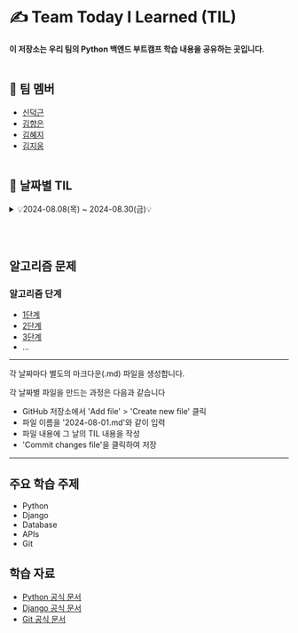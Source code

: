 # ✍️ Team Today I Learned (TIL)

**이 저장소는 우리 팀의 Python 백엔드 부트캠프 학습 내용을 공유하는 곳입니다.**
<br><br/>

## 🤗 팀 멤버
- [신덕근](https://github.com/shindeokgeun)
- [김향은](https://github.com/myaneun)
- [김혜지](https://github.com/hjkim977)
- [김지웅](https://github.com/kgw08003)
<br><br/>

## 📌 날짜별 TIL
<details>
    <summary> 💡2024-08.08(목) ~ 2024-08.30(금)💡 </summary>
<br><br/>    
<details>
    <summary>2024-08-08 (목)</summary>
  
  - [2024-08-08 - 혜지](2024-08-08(혜지).md)
  - [2024-08-08 - 덕근](2024-08-08(덕근).md)
  - [2024-08-08 - 지웅](2024-08-08(지웅).md)
  - [2024-08-08 - 향은](2024-08-08(향은).md)

</details>

<details>
    <summary>2024-08-09 (금)</summary>

  - [2024-08-09 - 혜지](2024-08-09(혜지).md)
  - [2024-08-09 - 덕근](2024-08-09(덕근).md)
  - [2024-08-09 - 지웅](2024-08-09(지웅).md)
  - [2024-08-09 - 향은](2024-08-09(향은).md)

</details>

<details>
    <summary>2024-08-12 (월)</summary>

  - [2024-08-12 - 혜지](2024-08-12(혜지).md)
  - [2024-08-12 - 덕근](2024-08-12(덕근).md)
  - [2024-08-12 - 지웅](2024-08-12(지웅).md)
  - [2024-08-12 - 향은](2024-08-12(향은).md)

</details>

<details>
    <summary>2024-08-13 (화)</summary>
 
  - [2024-08-13 - 혜지](2024-08-13(혜지).md)
  - [2024-08-13 - 덕근](2024-08-13(덕근).md)
  - [2024-08-13 - 지웅](2024-08-13(지웅).md)
  - [2024-08-13 - 향은](2024-08-13(향은).md)  

</details>

<details>
    <summary>2024-08-14 (수)</summary>
 
  - [2024-08-14 - 혜지](2024-08-14(혜지).md)
  - [2024-08-14 - 덕근](2024-08-14(덕근).md)
  - [2024-08-14 - 지웅](2024-08-14(지웅).md)
  - [2024-08-14 - 향은](2024-08-14(향은).md)  

</details>

<details>
    <summary>2024-08-16 (금)</summary>
 
  - [2024-08-16 - 혜지](2024-08-16(혜지).md)
  - [2024-08-16 - 덕근](2024-08-16(덕근).md)
  - [2024-08-16 - 지웅](2024-08-16(지웅).md)
  - [2024-08-16 - 향은](2024-08-16(향은).md)  

</details>

<details>
    <summary>2024-08-19 (월)</summary>
 
  - [2024-08-19 - 혜지](2024-08-19(혜지).md)
  - [2024-08-19 - 덕근](2024-08-19(덕근).md)
  - [2024-08-19 - 지웅](2024-08-19(지웅).md)
  - [2024-08-19 - 향은](2024-08-19(향은).md)  

</details>

<details>
    <summary>2024-08-20 (화)</summary>
 
  - [2024-08-20 - 혜지](2024-08-20(혜지).md)
  - [2024-08-20 - 덕근](2024-08-20(덕근).md)
  - [2024-08-20 - 지웅](2024-08-20(지웅).md)
  - [2024-08-20 - 향은](2024-08-20(향은).md)  

</details>

<details>
    <summary>2024-08-21 (수)</summary>
 
  - [2024-08-21 - 혜지](2024-08-21(혜지).md)
  - [2024-08-21 - 덕근](2024-08-21(덕근).md)
  - [2024-08-21 - 지웅](2024-08-21(지웅).md)
  - [2024-08-21 - 향은](2024-08-21(향은).md)  

</details>

<details>
    <summary>2024-08-22 (목)</summary>
 
  - [2024-08-22 - 혜지](2024-08-22(혜지).md)
  - [2024-08-22 - 덕근](2024-08-22(덕근).md)
  - [2024-08-22 - 지웅](2024-08-22(지웅).md)
  - [2024-08-22 - 향은](2024-08-22(향은).md)  

</details>

<details>
    <summary>2024-08-23 (금)</summary>
 
  - [2024-08-23 - 혜지](2024-08-23(혜지).md)
  - [2024-08-23 - 덕근](2024-08-23(덕근).md)
  - [2024-08-23 - 지웅](2024-08-23(지웅).md)
  - [2024-08-23 - 향은](2024-08-23(향은).md)  

</details>

<details>
    <summary>2024-08-26 (월)</summary>
 
  - [2024-08-26 - 혜지](2024-08-26(혜지).md)
  - [2024-08-26 - 덕근](2024-08-26(덕근).md)
  - [2024-08-26 - 지웅](2024-08-26(지웅).md)
  - [2024-08-26 - 향은](2024-08-26(향은).md)  

</details>


<details>
    <summary>2024-08-27 (화)</summary>
 
  - [2024-08-27 - 혜지](2024-08-27(혜지).md)
  - [2024-08-27 - 덕근](2024-08-27(덕근).md)
  - [2024-08-27 - 지웅](2024-08-27(지웅).md)
  - [2024-08-27 - 향은](2024-08-27(향은).md)  

</details>


<details>
    <summary>2024-08-28 (수)</summary>
 
  - [2024-08-28 - 혜지](2024-08-28(혜지).md)
  - [2024-08-28 - 덕근](2024-08-28(덕근).md)
  - [2024-08-28 - 지웅](2024-08-28(지웅).md)
  - [2024-08-28 - 향은](2024-08-28(향은).md)  

</details>


<details>
    <summary>2024-08-29 (목)</summary>
 
  - [2024-08-29 - 혜지](2024-08-29(혜지).md)
  - [2024-08-29 - 덕근](2024-08-29(덕근).md)
  - [2024-08-29 - 지웅](2024-08-29(지웅).md)
  - [2024-08-29 - 향은](2024-08-29(향은).md)  

</details>

<details>
    <summary>2024-08-30 (금)</summary>
 
  - [2024-08-30 - 혜지](2024-08-30(혜지).md)
  - [2024-08-30 - 덕근](2024-08-30(덕근).md)
  - [2024-08-30 - 지웅](2024-08-30(지웅).md)
  - [2024-08-30 - 향은](2024-08-30(향은).md)  

</details>

</details>

<br><br/>
## 알고리즘 문제

### 알고리즘 단계
- [1단계](1단계.md)
- [2단계](2단계.md)
- [3단계](3단계.md)
- ...

  
--------------------------------------------------------
각 날짜마다 별도의 마크다운(.md) 파일을 생성합니다. 

각 날짜별 파일을 만드는 과정은 다음과 같습니다
- GitHub 저장소에서 'Add file' > 'Create new file' 클릭
- 파일 이름을 '2024-08-01.md'와 같이 입력
- 파일 내용에 그 날의 TIL 내용을 작성
- 'Commit changes file'을 클릭하여 저장
-------------------------------------------------------


## 주요 학습 주제
- Python
- Django
- Database
- APIs
- Git

## 학습 자료
- [Python 공식 문서](https://docs.python.org/)
- [Django 공식 문서](https://docs.djangoproject.com/)
- [Git 공식 문서](https://git-scm.com/doc)
